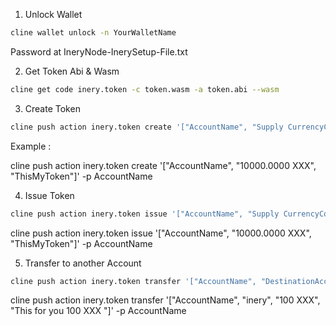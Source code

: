 1. Unlock Wallet

```bash
cline wallet unlock -n YourWalletName
```
Password at IneryNode-InerySetup-File.txt

2. Get Token Abi & Wasm

```bash
cline get code inery.token -c token.wasm -a token.abi --wasm
```

3. Create Token

```bash
cline push action inery.token create '["AccountName", "Supply CurrencyCode", "token description/memo"]' -p AccountName
```

Example :

cline push action inery.token create '["AccountName", "10000.0000 XXX", "ThisMyToken"]' -p AccountName


4. Issue Token

```bash
cline push action inery.token issue '["AccountName", "Supply CurrencyCode", "detail"]' -p AccountName
```

cline push action inery.token issue '["AccountName", "10000.0000 XXX", "ThisMyToken"]' -p AccountName

5. Transfer to another Account

```bash
cline push action inery.token transfer '["AccountName", "DestinationAccountName", "Amount CurrencyCode", "This for you 100 XXX "]' -p AccountName
```

cline push action inery.token transfer '["AccountName", "inery", "100 XXX", "This for you 100 XXX "]' -p AccountName




